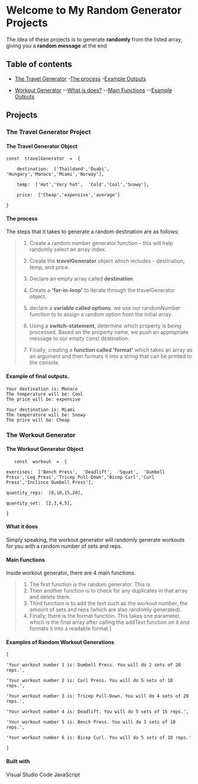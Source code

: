 # Welcome to My Random Generator Projects

The idea of these projects is to generate **randomly** from the listed array, giving you a **random message** at the end
## Table of contents
- [The Travel Generator](#the-travel-generator-project)
-[The process](#the-process)
-[Example Outputs](#example-final-outputs)

- [Workout Generator](#the-workout-generator)
--[What is does?](#what-it-does)
--[Main Functions](#main-functions)
--[Example Outputs](#examples-of-random-workout-generations)


## Projects
### The Travel Generator Project
#### The Travel Generator Object

    const  travelGenerator  =  {
    
	    destination:  ['Thaildand','Duabi',  'Hungary','Monaco','Miami','Norway'],
    
	    temp:  ['Hot','Very hot',  'Cold','Cool','Snowy'],
    
	    price:  ['Cheap','expensive','average']
    
    }

#### The process

The steps that it takes to generate a random destination are as follows:
> 1. Create a random number generator function - this will help randomly select an array index.
> 
> 2. Create the **travelGenerator** object which includes - destination, temp, and price.
> 3. Declare an empty array called **destination**.
> 4. Create a **'for-in-loop'** to iterate through the travelGenerator object.
> 5. declare a **variable called options**. we use our randomNumber function to to assign a random option from the initial array. 
> 6. Using a **switch-statement**, determine which property is being processed. Based on the property name, we push an appropriate message to our empty const destination. 
> 7. Finally, creating a **function called 'format'** which takes an array as an argument and then formats it into a string that can be printed to the console. 

#### Example of final outputs. 

    Your destination is: Monaco
    The temperature will be: Cool
    The price will be: expensive
 
    Your destination is: Miami
    The temperature will be: Snowy
    The price will be: Cheap

### The Workout Generator
#### The Workout Generator Object

       const  workout  =  {
    
    exercises:  ['Bench Press',  'Deadlift',  'Squat',  'Dumbell Press','Leg Press','Tricep Pull-Down','Bicep Curl','Curl Press','Inclince Dumbell Press'],
    
    quantity_reps:  [8,10,15,20],
    
    quantity_set:  [2,3,4,5],
    
    }

 



#### What it does
Simply speaking, the workout generator will randomly generate  workouts for you with a random number of sets and reps.

#### Main Functions 
Inside workout generator, there are 4 main functions. 
>1. The first function is the random generator. This is 
>2. Then another function is to check for any duplicates in that array and delete them.
>3. Third function is to add the text such as the workout number, the amount of sets and  reps (which are also randomly generated).
>4. Finally, there is the format function. This takes one parameter, which is the final array after calling the addText function on it and formats it into a readable format.]

#### Examples of Random Workout Generations

    [
    
    'Your workout number 1 is: Dumbell Press. You will do 2 sets of 20 reps.',
    
    'Your workout number 2 is: Curl Press. You will do 5 sets of 10 reps.',
    
    'Your workout number 3 is: Tricep Pull-Down. You will do 4 sets of 20 reps.',
    
    'Your workout number 4 is: Deadlift. You will do 5 sets of 15 reps.',
    
    'Your workout number 5 is: Bench Press. You will do 3 sets of 10 reps.',
    
    'Your workout number 6 is: Bicep Curl. You will do 5 sets of 10 reps.'
    
    ]

#### Built with
Visual Studio Code
JavaScript 
